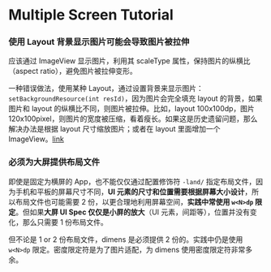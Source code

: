 # Multiple Screen Tutorial #



### 使用 Layout 背景显示图片可能会导致图片被拉伸 ###

应该通过 ImageView 显示图片，利用其 scaleType 属性，保持图片的纵横比（aspect ratio），避免图片被拉伸变形。

一种错误做法，使用某种 Layout，通过设置背景来显示图片：`setBackgroundResource(int resId)`，因为图片会完全填充 layout 的背景，如果图片和 layout 的纵横比不同，则图片被拉伸。比如，layout 100x100dp，图片 120x100pixel，则图片的宽度被压缩，看着瘦长。如果这是历史遗留问题，那么解决办法是根据 layout 尺寸缩放图片；或者在 layout 里面增加一个 ImageView。[link](https://stackoverflow.com/a/9891929/2722270)


### 必须为大屏提供布局文件 ###

即使是固定为横屏的 App，也不能仅仅通过配置修饰符 `-land/` 指定布局文件，因为手机和平板的屏幕尺寸不同，**UI 元素的尺寸和位置需要根据屏幕大小设计**，所以布局文件也可能需要 2 份，以更合理地利用屏幕空间，**实践中常使用 `w<N>dp` 限定**。但如果**大屏 UI Spec 仅仅是小屏的放大**（UI 元素，间距等），位置并没有变化，那么只需要 1 份布局文件。

但不论是 1 or 2 份布局文件，dimens 是必须提供 2 份的。实践中仍是使用 `w<N>dp` 限定。密度限定符是为了图片适配，为 dimens 使用密度限定符非常多余。
